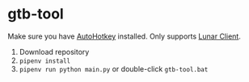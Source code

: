 # gtb-tool
Make sure you have [AutoHotkey](https://www.autohotkey.com/download/) installed. Only supports [Lunar Client](https://www.lunarclient.com/download/).

1. Download repository
2. `pipenv install`
3. `pipenv run python main.py` or double-click `gtb-tool.bat`